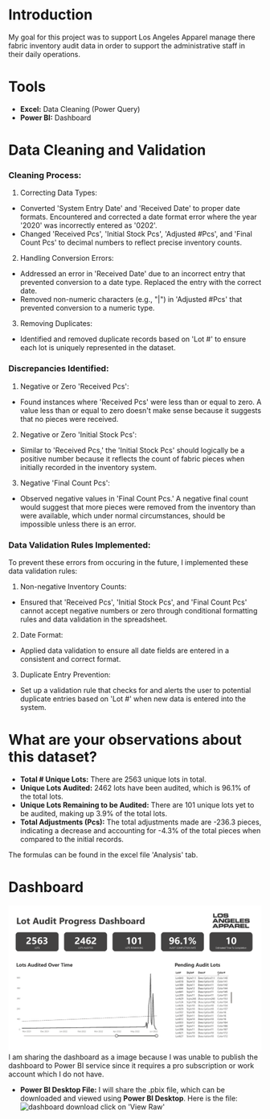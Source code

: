 # Introduction
My goal for this project was to support Los Angeles Apparel manage there fabric inventory audit data in order to support the administrative staff in their daily operations.
# Tools
- **Excel:** Data Cleaning (Power Query)
- **Power BI:** Dashboard
# Data Cleaning and Validation
### Cleaning Process:
1. Correcting Data Types:
- Converted 'System Entry Date' and 'Received Date' to proper date formats. Encountered and corrected a date format error where the year '2020' was incorrectly entered as '0202'.
- Changed 'Received Pcs', 'Initial Stock Pcs', 'Adjusted #Pcs', and 'Final Count Pcs' to decimal numbers to reflect precise inventory counts.
2. Handling Conversion Errors:
- Addressed an error in 'Received Date' due to an incorrect entry that prevented conversion to a date type. Replaced the entry with the correct date.
- Removed non-numeric characters (e.g., "|") in 'Adjusted #Pcs' that prevented conversion to a numeric type.
3. Removing Duplicates:
- Identified and removed duplicate records based on 'Lot #' to ensure each lot is uniquely represented in the dataset.
### Discrepancies Identified:
1. Negative or Zero 'Received Pcs':
- Found instances where 'Received Pcs' were less than or equal to zero. A value less than or equal to zero doesn't make sense because it suggests that no pieces were received.
2. Negative or Zero 'Initial Stock Pcs':
- Similar to 'Received Pcs,' the 'Initial Stock Pcs' should logically be a positive number because it reflects the count of fabric pieces when initially recorded in the inventory system.
3. Negative 'Final Count Pcs':
- Observed negative values in 'Final Count Pcs.' A negative final count would suggest that more pieces were removed from the inventory than were available, which under normal circumstances, should be impossible unless there is an error.
### Data Validation Rules Implemented:
To prevent these errors from occuring in the future, I implemented these data validation rules:
1. Non-negative Inventory Counts:
- Ensured that 'Received Pcs', 'Initial Stock Pcs', and 'Final Count Pcs' cannot accept negative numbers or zero through conditional formatting rules and data validation in the spreadsheet.
2. Date Format:
- Applied data validation to ensure all date fields are entered in a consistent and correct format.
3. Duplicate Entry Prevention:
- Set up a validation rule that checks for and alerts the user to potential duplicate entries based on 'Lot #' when new data is entered into the system.
# What are your observations about this dataset?
- **Total # Unique Lots:** There are 2563 unique lots in total.
- **Unique Lots Audited:** 2462 lots have been audited, which is 96.1% of the total lots.
- **Unique Lots Remaining to be Audited:** There are 101 unique lots yet to be audited, making up 3.9% of the total lots.
- **Total Adjustments (Pcs):** The total adjustments made are -236.3 pieces, indicating a decrease and accounting for -4.3% of the total pieces when compared to the initial records.
  
The formulas can be found in the excel file 'Analysis' tab.
# Dashboard
![Dashboard](los_angeles_apparel_dashboard_image.png)
I am sharing the dashboard as a image because I was unable to publish the dashboard to Power BI service since it requires a pro subscription or work account which I do not have.
- **Power BI Desktop File:** I will share the .pbix file, which can be downloaded and viewed using **Power BI Desktop**. Here is the file: ![dashboard download](los_angeles_apparel_dashboard.pbix) click on 'View Raw'
